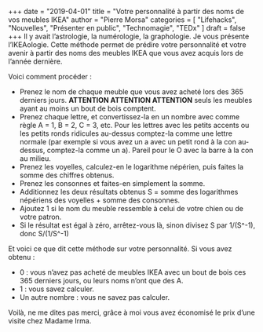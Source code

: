 +++
date        = "2019-04-01"
title       = "Votre personnalité à partir des noms de vos meubles IKEA"
author      = "Pierre Morsa"
categories  = [ "Lifehacks", "Nouvelles", "Présenter en public", "Technomagie", "TEDx" ]
draft       = false
+++
Il y avait l’astrologie, la numérologie, la graphologie. Je vous présente l’IKEAologie. Cette méthode permet de prédire votre personnalité et votre avenir à partir des noms des meubles IKEA que vous avez acquis lors de l’année dernière.

Voici comment procéder :

* Prenez le nom de chaque meuble que vous avez acheté lors des 365 derniers jours. **ATTENTION ATTENTION ATTENTION** seuls les meubles ayant au moins un bout de bois comptent.
* Prenez chaque lettre, et convertissez-la en un nombre avec comme règle A = 1, B = 2, C = 3, etc. Pour les lettres avec les petits accents ou les petits ronds ridicules au-dessus comptez-la comme une lettre normale (par exemple si vous avez un a avec un petit rond à la con au-dessus, comptez-la comme un a). Pareil pour le O avec la barre à la con au milieu.
* Prenez les voyelles, calculez-en le logarithme népérien, puis faites la somme des chiffres obtenus.
* Prenez les consonnes et faites-en simplement la somme.
* Additionnez les deux résultats obtenus S = somme des logarithmes népériens des voyelles + somme des consonnes.
* Ajoutez 1 si le nom du meuble ressemble à celui de votre chien ou de votre patron.
* Si le résultat est égal à zéro, arrêtez-vous là, sinon divisez S par 1/(S^-1), donc S/(1/S^-1)

Et voici ce que dit cette méthode sur votre personnalité. Si vous avez obtenu :

* 0 : vous n’avez pas acheté de meubles IKEA avec un bout de bois ces 365 derniers jours, ou leurs noms n’ont que des A.
* 1 : vous savez calculer.
* Un autre nombre : vous ne savez pas calculer.

Voilà, ne me dites pas merci, grâce à moi vous avez économisé le prix d’une visite chez Madame Irma.
